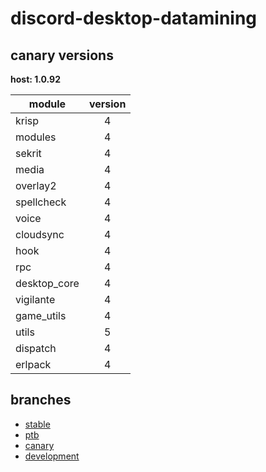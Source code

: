 # discord-desktop-datamining

## canary versions

**host: 1.0.92**

| module | version |
| ------ | :-----: |
| krisp | 4 |
| modules | 4 |
| sekrit | 4 |
| media | 4 |
| overlay2 | 4 |
| spellcheck | 4 |
| voice | 4 |
| cloudsync | 4 |
| hook | 4 |
| rpc | 4 |
| desktop_core | 4 |
| vigilante | 4 |
| game_utils | 4 |
| utils | 5 |
| dispatch | 4 |
| erlpack | 4 |

## branches

- [stable](https://github.com/OpenAsar/discord-desktop-datamining/tree/stable)
- [ptb](https://github.com/OpenAsar/discord-desktop-datamining/tree/ptb)
- [canary](https://github.com/OpenAsar/discord-desktop-datamining/tree/canary)
- [development](https://github.com/OpenAsar/discord-desktop-datamining/tree/development)
